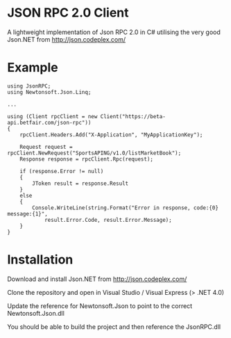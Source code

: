 JSON RPC 2.0 Client
===================

A lightweight implementation of Json RPC 2.0 in C# utilising the very good Json.NET from http://json.codeplex.com/

Example
=======
    using JsonRPC;
    using Newtonsoft.Json.Linq;
    
    ...  

    using (Client rpcClient = new Client("https://beta-api.betfair.com/json-rpc"))
    {
        rpcClient.Headers.Add("X-Application", "MyApplicationKey");
        
        Request request = rpcClient.NewRequest("SportsAPING/v1.0/listMarketBook");
        Response response = rpcClient.Rpc(request);
        
        if (response.Error != null)
        {
            JToken result = response.Result
        }
        else
        {
            Console.WriteLine(string.Format("Error in response, code:{0} message:{1}",
                result.Error.Code, result.Error.Message);
        }
    }

Installation 
============
Download and install Json.NET from http://json.codeplex.com/

Clone the repository and open in Visual Studio / Visual Express (> .NET 4.0)

Update the reference for Newtonsoft.Json to point to the correct Newtonsoft.Json.dll

You should be able to build the project and then reference the JsonRPC.dll

